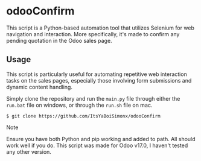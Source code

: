 # odooConfirm
This script is a Python-based automation tool that utilizes Selenium for web navigation and interaction. More specifically, it's made to confirm any pending quotation in the Odoo sales page.

## Usage
This script is particularly useful for automating repetitive web interaction tasks on the sales pages, especially those involving form submissions and dynamic content handling.

Simply clone the repository and run the `main.py` file through either the `run.bat` file on windows, or through the `run.sh` file on mac.

```$ git clone https://github.com/ItsYaBoiSimonx/odooConfirm```

> [!NOTE]  
> Ensure you have both Python and pip working and added to path. All should work well if you do. This script was made for Odoo v17.0, I haven't tested any other version.
